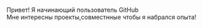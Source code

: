 Привет! 
Я начинающий пользователь GitHub  
Мне интересны проекты,совместнные чтобы я набрался опыта!

